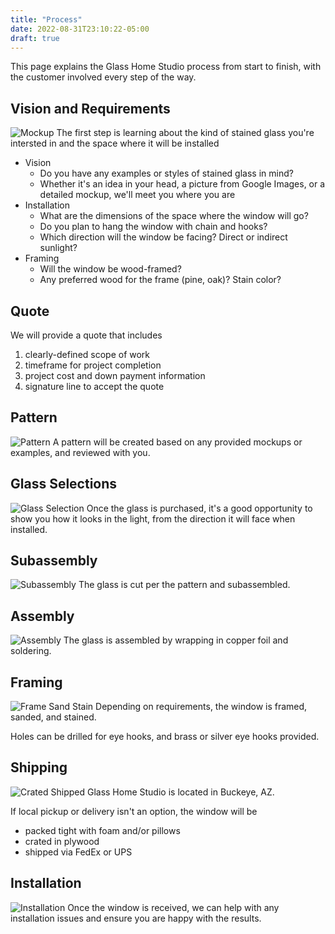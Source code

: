 ```yaml
---
title: "Process"
date: 2022-08-31T23:10:22-05:00
draft: true
---
```

This page explains the Glass Home Studio process from start to finish, with the customer involved every step of the way.

## Vision and Requirements ##
![Mockup](/img/process/mockup.jpg)
The first step is learning about the kind of stained glass you're intersted in and the space where it will be installed
* Vision
  * Do you have any examples or styles of stained glass in mind?
  * Whether it's an idea in your head, a picture from Google Images, or a detailed mockup, we'll meet you where you are
* Installation
  * What are the dimensions of the space where the window will go?
  * Do you plan to hang the window with chain and hooks?
  * Which direction will the window be facing?  Direct or indirect sunlight?
* Framing
  * Will the window be wood-framed?  
  * Any preferred wood for the frame (pine, oak)?  Stain color?

## Quote ##
We will provide a quote that includes
1. clearly-defined scope of work
2. timeframe for project completion
3. project cost and down payment information
4. signature line to accept the quote

## Pattern ##
![Pattern](/img/process/pattern.jpg)
A pattern will be created based on any provided mockups or examples, and reviewed with you.

## Glass Selections ##
![Glass Selection](/img/process/glass-selection.jpg)
Once the glass is purchased, it's a good opportunity to show you how it looks in the light, from the direction it will face when installed.

## Subassembly ##
![Subassembly](/img/process/subassembly.jpg)
The glass is cut per the pattern and subassembled.

## Assembly ##
![Assembly](/img/process/assembly.png)
The glass is assembled by wrapping in copper foil and soldering.

## Framing ##
![Frame Sand Stain](/img/process/sand.jpg)
Depending on requirements, the window is framed, sanded, and stained.  

Holes can be drilled for eye hooks, and brass or silver eye hooks provided.

## Shipping ##
![Crated Shipped](/img/process/crate.jpg)
Glass Home Studio is located in Buckeye, AZ.  

If local pickup or delivery isn't an option, the window will be 
* packed tight with foam and/or pillows
* crated in plywood
* shipped via FedEx or UPS

## Installation ##
![Installation](/img/process/installation.jpg)
Once the window is received, we can help with any installation issues and ensure you are happy with the results.
